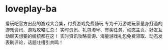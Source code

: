 # loveplay-ba
爱玩吧官方出品的游戏大合集，付费游戏免费畅玩 专为千万游戏玩家量身打造的游戏资讯、游戏攻略汇总！ 实时资讯、礼包淘号、有奖任务、动态主页、好友互动聊天想要的统统都在这！ 实时资讯攻略查询、海量游戏礼包免费领取、动态发表刷评论，话题吐槽引共鸣！
